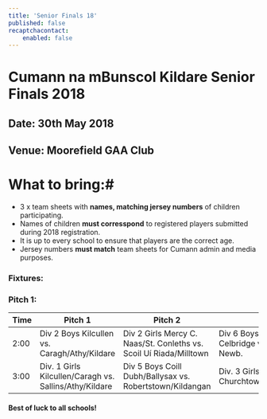 ```yaml
---
title: 'Senior Finals 18'
published: false
recaptchacontact:
    enabled: false
---
```


# Cumann na mBunscol Kildare Senior Finals 2018 #

## Date: 30th May 2018

## Venue: Moorefield GAA Club

# What to bring:#
* 3 x team sheets with **names, matching jersey numbers** of children participating.
* Names of children **must corresspond** to registered players submitted during 2018 registration.
* It is up to every school to ensure that players are the correct age. 
* Jersey numbers **must match** team sheets for Cumann admin and media purposes.

### Fixtures:

### Pitch 1:
 Time | Pitch 1 | Pitch 2 | Pitch 3 
 --- | --- | --- | --- |
 2:00 | Div 2 Boys Kilcullen vs. Caragh/Athy/Kildare | Div 2 Girls Mercy C. Naas/St. Conleths vs. Scoil Uí Riada/Milltown | Div 6 Boys N/Ed. Toget./St. Pats Celbridge vs. Ticknevin/St. Pats Newb. 
| 3:00 | Div. 1 Girls Kilcullen/Caragh vs. Sallins/Athy/Kildare | Div 5 Boys Coill Dubh/Ballysax vs. Robertstown/Kildangan | Div. 3 Girls  Cappagh/TMH vs. Churchtown/Rathmore/Rathcoffey  |


#### Best of luck to all schools!